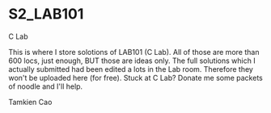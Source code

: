 # S2_LAB101
C Lab

This is where I store solotions of LAB101 (C Lab). All of those are more than 600 locs, just enough, BUT those are ideas only. The full solutions which I actually submitted had been edited a lots in the Lab room. Therefore they won't be uploaded here (for free).
Stuck at C Lab? Donate me some packets of noodle and I'll help.

Tamkien Cao
